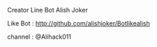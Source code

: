 Creator Line Bot Alish Joker

Like Bot : http://github.com/alishjoker/Botlikealish

channel : @Alihack011